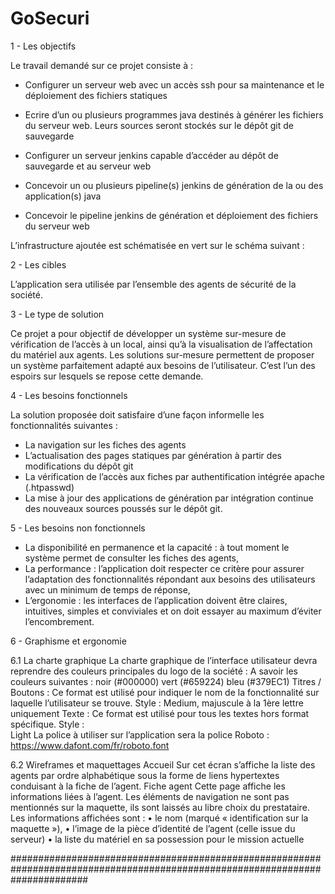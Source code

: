 # GoSecuri

1 - Les objectifs 

  Le travail demandé sur ce projet consiste à : 
  
 - Configurer un serveur web avec un accès ssh pour sa maintenance et le déploiement des fichiers 
  statiques
  
  - Ecrire d’un ou plusieurs programmes java destinés à générer les fichiers du serveur web. Leurs sources 
  seront stockés sur le dépôt git de sauvegarde
  
  - Configurer un serveur jenkins capable d’accéder au dépôt de sauvegarde et au serveur web
  
  - Concevoir un ou plusieurs pipeline(s) jenkins de génération de la ou des application(s) java
  
  - Concevoir le pipeline jenkins de génération et déploiement des fichiers du serveur web
  
L’infrastructure ajoutée est schématisée en vert sur le schéma suivant :

2 - Les cibles 

  L’application sera utilisée par l’ensemble des agents de sécurité de la société.

  
3 - Le type de solution 

  Ce projet a pour objectif de développer un système sur-mesure de vérification de l’accès à un local, ainsi qu’à 
  la visualisation de l’affectation du matériel aux agents.
  Les solutions sur-mesure permettent de proposer un système parfaitement adapté aux besoins de 
  l’utilisateur. C’est l’un des espoirs sur lesquels se repose cette demande.
  
4 - Les besoins fonctionnels 

  La solution proposée doit satisfaire d’une façon informelle les fonctionnalités suivantes :
  
  - La navigation sur les fiches des agents
  - L’actualisation des pages statiques par génération à partir des modifications du dépôt git
  - La vérification de l’accès aux fiches par authentification intégrée apache (.htpasswd)
  - La mise à jour des applications de génération par intégration continue des nouveaux sources poussés 
  sur le dépôt git.
  
5 - Les besoins non fonctionnels 
  - La disponibilité en permanence et la capacité : à tout moment le système permet de consulter les 
  fiches des agents,
  - La performance : l’application doit respecter ce critère pour assurer l’adaptation des fonctionnalités 
  répondant aux besoins des utilisateurs avec un minimum de temps de réponse,
  - L’ergonomie : les interfaces de l’application doivent être claires, intuitives, simples et conviviales et 
  on doit essayer au maximum d’éviter l’encombrement.

6 - Graphisme et ergonomie 

  6.1 La charte graphique
    La charte graphique de l’interface utilisateur devra reprendre des couleurs principales du logo de la société :
      A savoir les couleurs suivantes :
        noir (#000000) vert (#659224) bleu (#379EC1)
      Titres / Boutons :
        Ce format est utilisé pour indiquer le nom de la fonctionnalité sur laquelle l’utilisateur se trouve.
      Style : 
        Medium, majuscule à la 1ère lettre uniquement
      Texte :
        Ce format est utilisé pour tous les textes hors format spécifique.
      Style :   
        Light
        La police à utiliser sur l’application sera la police Roboto : https://www.dafont.com/fr/roboto.font
    
  6.2 Wireframes et maquettages
    Accueil
    Sur cet écran s’affiche la liste des agents par ordre alphabétique sous la forme de liens hypertextes conduisant 
    à la fiche de l’agent.
    Fiche agent
    Cette page affiche les informations liées à l’agent. 
    Les éléments de navigation ne sont pas mentionnés 
    sur la maquette, ils sont laissés au libre choix du 
    prestataire. Les informations affichées sont :
      • le nom (marqué « identification sur la 
      maquette »), 
      • l’image de la pièce d’identité de l’agent (celle 
      issue du serveur) 
      • la liste du matériel en sa possession pour le 
      mission actuelle
      
##############################################################################################################################
